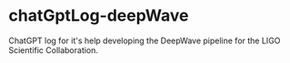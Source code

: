 # chatGptLog-deepWave
ChatGPT log for it's help developing the DeepWave pipeline for the LIGO Scientific Collaboration.
